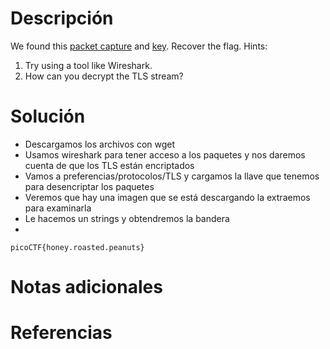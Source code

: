 # Descripción
We found this [packet capture](https://jupiter.challenges.picoctf.org/static/fbf98e695555a2a48fe42c9a245de376/capture.pcap) and [key](https://jupiter.challenges.picoctf.org/static/fbf98e695555a2a48fe42c9a245de376/picopico.key). Recover the flag.
Hints:
1. Try using a tool like Wireshark.
2. How can you decrypt the TLS stream?
# Solución
- Descargamos los archivos con wget
- Usamos wireshark para tener acceso a los paquetes y nos daremos cuenta de que los TLS están encriptados
- Vamos a preferencias/protocolos/TLS y cargamos la llave que tenemos para desencriptar los paquetes
- Veremos que hay una imagen que se está descargando la extraemos para examinarla
- Le hacemos un strings y obtendremos la bandera
- 
```
picoCTF{honey.roasted.peanuts}
```
# Notas adicionales
# Referencias